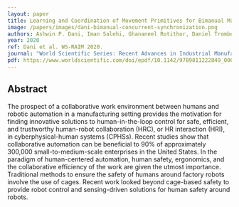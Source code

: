 ```yaml
---
layout: paper
title: Learning and Coordination of Movement Primitives for Bimanual Manipulation Tasks Using Concurrent Synchronization
image: /papers/images/dani-bimanual-concurrent-synchronization.png
authors: Ashwin P. Dani, Iman Salehi, Ghananeel Rotithor, Daniel Trombetta, Harish Ravichandar
year: 2020
ref: Dani et al. WS-RAIM 2020.
journal: "World Scientific Series: Recent Advances in Industrial Manufacturing"
pdf: https://www.worldscientific.com/doi/epdf/10.1142/9789811222849_0007
---
```


## Abstract

The prospect of a collaborative work environment between humans and robotic automation in a manufacturing setting provides the motivation for finding innovative solutions to human-in-the-loop control for safe, efficient, and trustworthy human-robot collaboration (HRC), or HR interaction (HRI), in cyberphysical-human systems (CPHSs). Recent studies show that collaborative automation can be beneficial to 90% of approximately 300,000 small-to-medium-scale enterprises in the United States. In the paradigm of human-centered automation, human safety, ergonomics, and the collaborative efficiency of the work are given the utmost importance. Traditional methods to ensure the safety of humans around factory robots involve the use of cages. Recent work looked beyond cage-based safety to provide robot control and sensing-driven solutions for human safety around robots.
